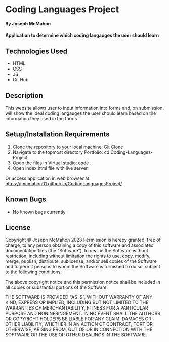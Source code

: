 # Coding Languages Project

#### By Joseph McMahon

#### Application to determine which coding langauges the user should learn

## Technologies Used

* HTML
* CSS
* JS
* Git Hub


## Description

This website allows user to input information into forms and, on submission, will show the ideal coding langauges the user should learn based on the information they used in the forms

## Setup/Installation Requirements

1. Clone the repository to your local machine: 
Git Clone
2. Navigate to the topmost directory Portfolio:
cd Coding-Languages-Project
3. Open the files in Virtual studio:
code .
4. Open index.html file with live server

Or access application in web browser at: 
https://jmcmahon01.github.io/CodingLanguagesProject/








## Known Bugs

* No known bugs currently


## License
Copyright © Joseph McMahon 2023
Permission is hereby granted, free of charge, to any person obtaining a copy
of this software and associated documentation files (the "Software"), to deal
in the Software without restriction, including without limitation the rights
to use, copy, modify, merge, publish, distribute, sublicense, and/or sell
copies of the Software, and to permit persons to whom the Software is
furnished to do so, subject to the following conditions:

The above copyright notice and this permission notice shall be included in all
copies or substantial portions of the Software.

THE SOFTWARE IS PROVIDED "AS IS", WITHOUT WARRANTY OF ANY KIND, EXPRESS OR
IMPLIED, INCLUDING BUT NOT LIMITED TO THE WARRANTIES OF MERCHANTABILITY,
FITNESS FOR A PARTICULAR PURPOSE AND NONINFRINGEMENT. IN NO EVENT SHALL THE
AUTHORS OR COPYRIGHT HOLDERS BE LIABLE FOR ANY CLAIM, DAMAGES OR OTHER
LIABILITY, WHETHER IN AN ACTION OF CONTRACT, TORT OR OTHERWISE, ARISING FROM,
OUT OF OR IN CONNECTION WITH THE SOFTWARE OR THE USE OR OTHER DEALINGS IN THE
SOFTWARE.
